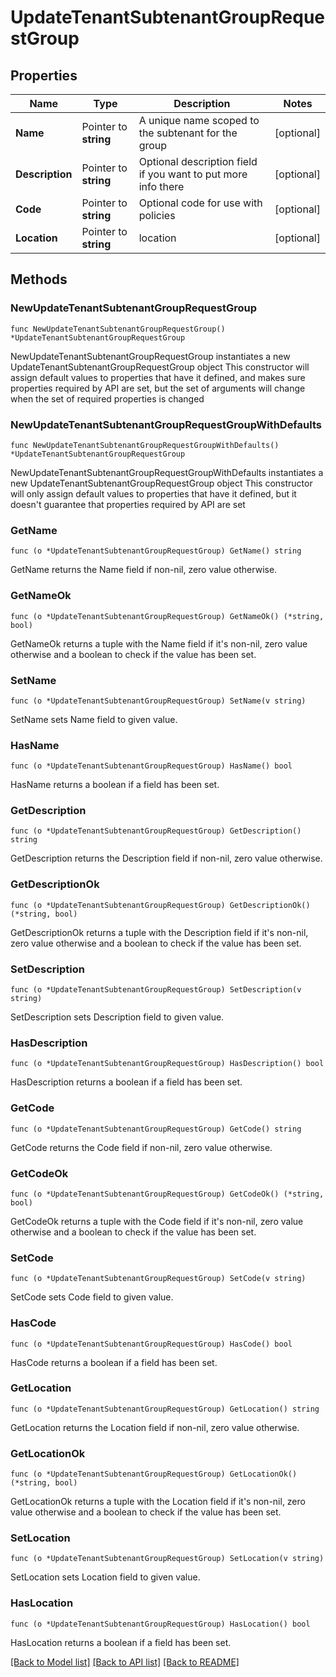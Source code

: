 # UpdateTenantSubtenantGroupRequestGroup

## Properties

Name | Type | Description | Notes
------------ | ------------- | ------------- | -------------
**Name** | Pointer to **string** | A unique name scoped to the subtenant for the group | [optional] 
**Description** | Pointer to **string** | Optional description field if you want to put more info there | [optional] 
**Code** | Pointer to **string** | Optional code for use with policies | [optional] 
**Location** | Pointer to **string** | location | [optional] 

## Methods

### NewUpdateTenantSubtenantGroupRequestGroup

`func NewUpdateTenantSubtenantGroupRequestGroup() *UpdateTenantSubtenantGroupRequestGroup`

NewUpdateTenantSubtenantGroupRequestGroup instantiates a new UpdateTenantSubtenantGroupRequestGroup object
This constructor will assign default values to properties that have it defined,
and makes sure properties required by API are set, but the set of arguments
will change when the set of required properties is changed

### NewUpdateTenantSubtenantGroupRequestGroupWithDefaults

`func NewUpdateTenantSubtenantGroupRequestGroupWithDefaults() *UpdateTenantSubtenantGroupRequestGroup`

NewUpdateTenantSubtenantGroupRequestGroupWithDefaults instantiates a new UpdateTenantSubtenantGroupRequestGroup object
This constructor will only assign default values to properties that have it defined,
but it doesn't guarantee that properties required by API are set

### GetName

`func (o *UpdateTenantSubtenantGroupRequestGroup) GetName() string`

GetName returns the Name field if non-nil, zero value otherwise.

### GetNameOk

`func (o *UpdateTenantSubtenantGroupRequestGroup) GetNameOk() (*string, bool)`

GetNameOk returns a tuple with the Name field if it's non-nil, zero value otherwise
and a boolean to check if the value has been set.

### SetName

`func (o *UpdateTenantSubtenantGroupRequestGroup) SetName(v string)`

SetName sets Name field to given value.

### HasName

`func (o *UpdateTenantSubtenantGroupRequestGroup) HasName() bool`

HasName returns a boolean if a field has been set.

### GetDescription

`func (o *UpdateTenantSubtenantGroupRequestGroup) GetDescription() string`

GetDescription returns the Description field if non-nil, zero value otherwise.

### GetDescriptionOk

`func (o *UpdateTenantSubtenantGroupRequestGroup) GetDescriptionOk() (*string, bool)`

GetDescriptionOk returns a tuple with the Description field if it's non-nil, zero value otherwise
and a boolean to check if the value has been set.

### SetDescription

`func (o *UpdateTenantSubtenantGroupRequestGroup) SetDescription(v string)`

SetDescription sets Description field to given value.

### HasDescription

`func (o *UpdateTenantSubtenantGroupRequestGroup) HasDescription() bool`

HasDescription returns a boolean if a field has been set.

### GetCode

`func (o *UpdateTenantSubtenantGroupRequestGroup) GetCode() string`

GetCode returns the Code field if non-nil, zero value otherwise.

### GetCodeOk

`func (o *UpdateTenantSubtenantGroupRequestGroup) GetCodeOk() (*string, bool)`

GetCodeOk returns a tuple with the Code field if it's non-nil, zero value otherwise
and a boolean to check if the value has been set.

### SetCode

`func (o *UpdateTenantSubtenantGroupRequestGroup) SetCode(v string)`

SetCode sets Code field to given value.

### HasCode

`func (o *UpdateTenantSubtenantGroupRequestGroup) HasCode() bool`

HasCode returns a boolean if a field has been set.

### GetLocation

`func (o *UpdateTenantSubtenantGroupRequestGroup) GetLocation() string`

GetLocation returns the Location field if non-nil, zero value otherwise.

### GetLocationOk

`func (o *UpdateTenantSubtenantGroupRequestGroup) GetLocationOk() (*string, bool)`

GetLocationOk returns a tuple with the Location field if it's non-nil, zero value otherwise
and a boolean to check if the value has been set.

### SetLocation

`func (o *UpdateTenantSubtenantGroupRequestGroup) SetLocation(v string)`

SetLocation sets Location field to given value.

### HasLocation

`func (o *UpdateTenantSubtenantGroupRequestGroup) HasLocation() bool`

HasLocation returns a boolean if a field has been set.


[[Back to Model list]](../README.md#documentation-for-models) [[Back to API list]](../README.md#documentation-for-api-endpoints) [[Back to README]](../README.md)


